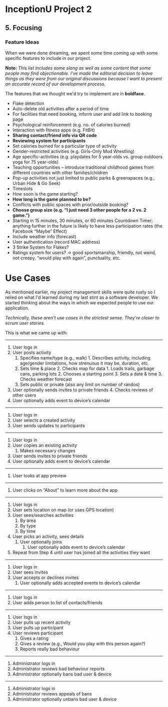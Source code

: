 # InceptionU Project 2

## 5.  Focusing

### Feature Ideas

When we were done dreaming, we spent some time coming up with some specific features to include in our project.

**Note:**  *This list includes some slang as well as some content that some people may find objectionable.  I've made the editorial decision to leave things as they were from our original discussions because I want to present an accurate record of our development process.*

The features that we thought we'd try to implement are in **boldface**.

- Flake detection
- Auto-delete old activities after a period of time
- For facilities that need booking, inform user and add link to booking page
- Psychological reinforcement (e.g. no. of calories burned)
- Interaction with fitness apps (e.g. FitBit)
- **Sharing contact/friend info via QR code**
- **Reviewing system for participants**
- Set calories burned for a particular type of activity
- Gender-restricted activities (e.g. Girls-Only Mud Wrestling)
- Age specific-activities (e.g. playdates for 5 year-olds vs. group outdoors yoga for 75 year-olds)
- Teaching opportunities – introduce traditional childhood games from different countries with other families/children
- Pop-up activities not just limited to public parks & greenspaces (e.g., Urban Hide &amp; Go Seek)
- Timeslots
- How soon is the game starting?
- **How long is the game planned to be?**
- Conflicts with public spaces with prior/outside booking?
- **Choose group size (e.g. “I just need 3 other people for a 2 vs. 2 game.”)**
- Starting in 15 minutes, 30 minutes, or 60 minutes Countdown Timer; anything further in the future is likely to have less participation rates (the Facebook “Maybe” Effect)
- Include weather info (forecast)
- User authentication (record MAC address)
 - 3 Strike System for Flakes?
 - Ratings system for users? → good sportsmanship, friendly, not weird, not creepy, “would play with again”, punctuality, etc.

# Use Cases

As mentioned earlier, my project management skills were quite rusty so I relied on what I'd learned during my last stint as a software developer.  We started thinking about the ways in which we expected people to use our application.

*Technically, these aren't use cases in the strictest sense.  They're closer to scrum user stories.*

This is what we came up with:

---

1. User logs in
2. User posts activity
    1. Specifies name/type (e.g., walk)
            1. Describes activity, including age/gender limitations, how strenuous it may be, duration, etc.
    2. Sets time & place
            2. Checks map for data
                    1. Loads trails, garbage cans, parking lots
                    2. Chooses a starting point
            3. Sets a date & time
                    3. Checks weather forecast
    3. Sets public or private (also any limit on number of randos)
3. User optionally sends invites to private friends
    4. Checks reviews of other users
4. User optionally adds event to device’s calendar

---

1. User logs in
2. User selects a created activity
3. User sends updates to participants

---

1. User logs in
2. User copies an existing activity
    1. Makes necessary changes
3. User sends invites to private friends
4. User optionally adds event to device’s calendar

---

1. User looks at app preview

---

1. User clicks on “About” to learn more about the app

---

1. User logs in
2. User sets location on map (or uses GPS location)
3. User sees/searches activities
    1. By area
    2. By type
    3. By time
4. User picks an activity, sees details
    1. User optionally joins
        1. User optionally adds event to device’s calendar
5. Repeat from Step 4 until user has joined all the activities they want

---

1. User logs in
2. User sees invites
3. User accepts or declines invites
    1. User optionally adds accepted events to device’s calendar

---

1. User logs in
2. User adds person to list of contacts/friends

---

1. User logs in
2. User pulls up recent activity
3. User pulls up participant
4. User reviews participant
    1. Gives a rating
    2. Gives a review (e.g., Would you play with this person again?)
    3. Reports really bad behaviour

---

1. Administrator logs in
2. Administrator reviews bad behaviour reports
3. Administrator optionally bans bad user & device

---

1. Administrator logs in
2. Administrator reviews appeals of bans
3. Administrator optionally unbans bad user &amp; device